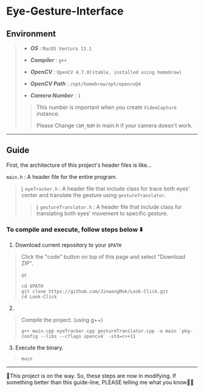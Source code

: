 # Eye-Gesture-Interface

## Environment
>- ***OS*** : `MacOS Ventura 13.1`
>
>- ***Compiler*** : `g++`
>
>- ***OpenCV*** : `OpenCV 4.7.0(stable, installed using homebrew)`
>
>- ***OpenCV Path*** : `/opt/homebrew/opt/opencv@4`
>
>- ***Camera Number*** : `1` 
>> This number is important when you create `VideoCapture` instance. 
>>
>> Please Change `CAM_NUM` in main.h if your camera doesn't work.
---
## Guide
First, the architecture of this project's header files is like...

`main.h` : A header file for the entire program.
> ⌊ `eyeTracker.h` : A header file that include class for trace both eyes' center and translate the gesture using `gestureTranslator`.
>> ⌊ `gestureTranslator.h` : A header file that include class for translating both eyes' movement to specific gesture.

### To compile and execute, follow steps below ⬇️

1. Download current repository to your `$PATH`
> Click the "code" button on top of this page and select "Download ZIP".
>
> or
> 
> ```shell
> cd $PATH
> git clone https://github.com/JinwangMok/Look-Click.git
> cd Look-Click
> ```

2. 
> Compile the project. (using g++)
> 
> ```shell
> g++ main.cpp eyeTracker.cpp gestureTranslator.cpp -o main `pkg-config --libs --cflags opencv4` -std=c++11
> ```

3. Execute the binary.
> 
> ```shell
> main
> ```
---
🚨This project is on the way. So, these steps are now in modifying.
If something better than this guide-line, PLEASE telling me what you know🙏🏻